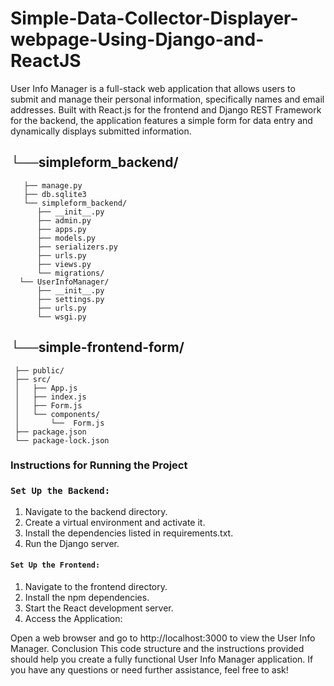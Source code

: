# Simple-Data-Collector-Displayer-webpage-Using-Django-and-ReactJS
User Info Manager is a full-stack web application that allows users to submit and manage their personal information, specifically names and email addresses. Built with React.js for the frontend and Django REST Framework for the backend, the application features a simple form for data entry and dynamically displays submitted information.

## └──simpleform_backend/ 
       ├── manage.py
       ├── db.sqlite3
       └── simpleform_backend/
          ├── __init__.py
          ├── admin.py
          ├── apps.py
          ├── models.py
          ├── serializers.py
          ├── urls.py
          ├── views.py
          └── migrations/
      └── UserInfoManager/
          ├── __init__.py
          ├── settings.py
          ├── urls.py
          └── wsgi.py
 
## └──simple-frontend-form/
     ├── public/
     ├── src/
     │   ├── App.js
     │   ├── index.js
     │   ├── Form.js
     │   └── components/
     │       └──  Form.js
     ├── package.json
     └── package-lock.json

### Instructions for Running the Project
### `Set Up the Backend:`

1. Navigate to the backend directory.
2. Create a virtual environment and activate it.
3. Install the dependencies listed in requirements.txt.
4. Run the Django server.

#### `Set Up the Frontend:`

1. Navigate to the frontend directory.
2. Install the npm dependencies.
3. Start the React development server.
4. Access the Application:

Open a web browser and go to http://localhost:3000 to view the User Info Manager.
Conclusion
This code structure and the instructions provided should help you create a fully functional User Info Manager application. If you have any questions or need further assistance, feel free to ask!
